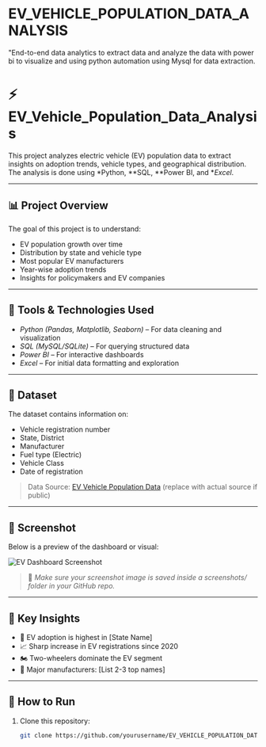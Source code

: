 # EV_VEHICLE_POPULATION_DATA_ANALYSIS
"End-to-end data analytics  to extract data and analyze the data with power bi to visualize and using python automation using Mysql  for data extraction.
# ⚡ EV_Vehicle_Population_Data_Analysis

This project analyzes electric vehicle (EV) population data to extract insights on adoption trends, vehicle types, and geographical distribution. The analysis is done using *Python, **SQL, **Power BI, and **Excel*.

---

## 📊 Project Overview

The goal of this project is to understand:
- EV population growth over time
- Distribution by state and vehicle type
- Most popular EV manufacturers
- Year-wise adoption trends
- Insights for policymakers and EV companies

---

## 🧰 Tools & Technologies Used

- *Python (Pandas, Matplotlib, Seaborn)* – For data cleaning and visualization
- *SQL (MySQL/SQLite)* – For querying structured data
- *Power BI* – For interactive dashboards
- *Excel* – For initial data formatting and exploration

---

## 📁 Dataset

The dataset contains information on:
- Vehicle registration number
- State, District
- Manufacturer
- Fuel type (Electric)
- Vehicle Class
- Date of registration

> Data Source: [EV Vehicle Population Data](#) (replace with actual source if public)

---

## 📸 Screenshot

Below is a preview of the dashboard or visual:

![EV Dashboard Screenshot](EDA)


> 📌 *Make sure your screenshot image is saved inside a screenshots/ folder in your GitHub repo.*

---

## 📌 Key Insights

- 🚗 EV adoption is highest in [State Name]
- 📈 Sharp increase in EV registrations since 2020
- 🏍 Two-wheelers dominate the EV segment
- 🔋 Major manufacturers: [List 2-3 top names]

---

## 🚀 How to Run

1. Clone this repository:
   ```bash
   git clone https://github.com/yourusername/EV_VEHICLE_POPULATION_DATA_ANALYSIS.git
